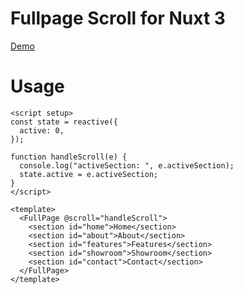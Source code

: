 # Fullpage Scroll for Nuxt 3

[Demo](https://codepen.io/tbrew1023/pen/XWymovW)

# Usage

```vue
<script setup>
const state = reactive({
  active: 0,
});

function handleScroll(e) {
  console.log("activeSection: ", e.activeSection);
  state.active = e.activeSection;
}
</script>

<template>
  <FullPage @scroll="handleScroll">
    <section id="home">Home</section>
    <section id="about">About</section>
    <section id="features">Features</section>
    <section id="showroom">Showroom</section>
    <section id="contact">Contact</section>
  </FullPage>
</template>
```
